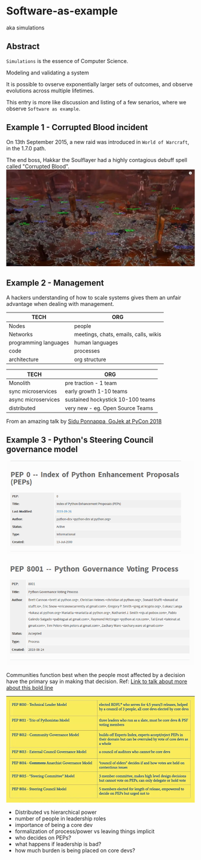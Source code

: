 # Software-as-example
aka simulations

## Abstract
`Simulations` is the essence of Computer Science.

Modeling and validating a system

It is possible to ovserve exponentially larger sets of outcomes, and observe evolutions across multiple lifetimes.

This entry is more like discussion and listing of a few senarios, where we observe `Software as example`.

## Example 1 - Corrupted Blood incident
On 13th September 2015, a new raid was introduced in `World of Warcraft`, in the 1.7.0 path. 

The end boss, Hakkar the Soulflayer had a highly contagious debuff spell called "Corrupted Blood".
![Images of Skeletons](/images/software-as-example/YT_IMG_1.png)


## Example 2 - Management 
A hackers understanding of how to scale systems gives them an unfair advantage when dealing with management.

| TECH                      |       ORG                             |
| -----                     |   -----                               |
| Nodes                     | people                                |
| Networks                  | meetings, chats, emails, calls, wikis |
| programming languages     | human languages                       |
| code                      | processes                             |
| architecture              | org structure                         |

| TECH                      |       ORG                             |
| -----                     |   -----                               |
| Monolith                  | pre traction - 1 team                 |
| sync microservices        | early growth 1-10 teams               |
| async microservices       | sustained hockystick 10-100 teams     |
| distributed               | very new - eg. Open Source Teams      |

From an amazing talk by [Sidu Ponnappa, GoJek at PyCon 2018](https://www.youtube.com/watch?v=ls1jva653bc)  
## Example 3 - Python's Steering Council governance model
![PEP 0 Image](/images/software-as-example/PEP_0.png)

![PEP-8001](/images/software-as-example/PEP_8001.png)

Communities function best when the people most affected by a decision have the primary say in making that decision.
Ref: [Link to talk about more about this bold line]()

![Different Models](/images/software-as-example/PEP_Models.png)

* Distributed vs hierarchical power
* number of people in leadership roles
* importance of being a core dev
* formalization of process/power vs leaving things implicit
* who decides on PEPs?
* what happens if leadership is bad?
* how much burden is being placed on core devs?